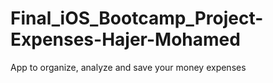 # Final_iOS_Bootcamp_Project-Expenses-Hajer-Mohamed
App to organize, analyze and save your money expenses
